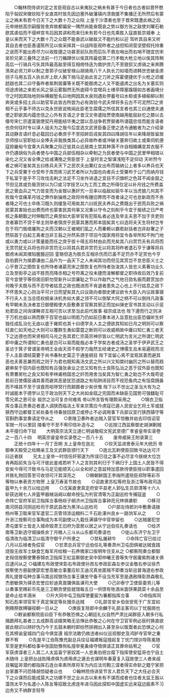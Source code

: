 <!-- { "loadSidebar": true } -->
　　○翰林院侍讲刘定之言臣观自古以来夷狄之祸未有甚于今日者也古者如晋怀愍陷于匈奴宋徽钦陷于女直其时皆先因边塞外破藩镇内溃救援不集播迁无所然后有蒙尘之祸未有若今日天下之大数十万之众陷  上皇于沙漠者也至于晋宋既遭此祸之后元帝继统高宗嗣服皆舍弃故都偏安一隅然尚能奋既哀之势以御方张之敌使刘曜石勒歛其虐焰而不侵梓宫韦后因其讲和而来归未有若今日也先乘胜入寇直抵京城奉  上皇以来而天下之大数十万之众既不能奋武以破敌又不能约和以迎  驾听其自来又听其自去者也臣愚谨陈所见以俟采择其一曰战阵臣观昨者之战但知闭营坚壁假托持重之说而不能出奇尽力以收胜捷之功甚至前队败而后队不救左哨出而右哨不随宜仿宋吴玠兄弟三叠阵之法前一行刀楯蹲伏以俟其阵最低第二行矛戟大枪立地以俟其阵稍高后一行骑兵弓矢其阵最高敌至得互相倚恃迭为救护庶几不至狼狈又虏骑之来奔腾荡突必资刀斧以制之昔郭子仪破安禄山胡骑用八千人执长刀如墙而进韩世忠破金虏拐子马用五百人执长斧上砍人胸下捎马足由此言之刀斧之挥霍便捷优于火枪之迟缓趑趄也其二曰守备昨者紫荆居庸等关既不能御虏之人又不能遏虏之出名为关塞实则坦途虏骑之来若长风之驱云雾豁然无所底碍今宜增兵士缮亭障塞蹊隧如古者画境分守之时因其陆地则纵横掘堑名曰地网因其水泉则遇处停蓄号曰水柜或多植榆柳以制奔突或多招土兵以助官军此皆古所尝为必有效验今武夫悍将多云古不可泥然□之贤相不云乎事不师古以克永世匪说攸闻此臣老生腐儒之所信其言者也其三曰通使夫通使之职欲其内蕴忠信之心外有言语之才昔汉文帝遣陆贾使南越用能屈赵佗之膝以去僣号宋仁宗遣富弼使契丹用能结华夷之盟以息战争若贾弼者所谓蕴忠信而能言语者也奈何往时专以译人驵夫为之哉今后宜选文武贤臣备正使之选令通敏者为之介绍录其动静言语纤息必载回日必奏庶乎不至招衅启戎矣其四曰降胡往年以来降胡皆留居京师授以官职给以全俸夫非我族类其心必异故昨者或冲破关塞奔归故土或乘伺机便寇掠畿甸今宜乘大兵聚集之际迁徙其众远居南土禁其种落不许自相婚媾变其衣服不许仍遵胡俗为兵者使与中国之兵部伍相杂以牵制之为民者使与中国之民里甲相错以染化之况又省全俸之给减漕挽之劳臣尝于  上皇时言之智谋浅短不足仰动  天听然今者之祸可鉴矣其五曰练兵夫天下之民农夫出粟红女出布而输纳公上者多以养兵也天下之兵受粟于仓受布于库而练习武艺者所以为国也向者兵士受粟布于公门而纳月钱于私室于是乎不习攻伐击剌之法足不习坐作进退之宜目不识旗帜之色耳不闻金鼓之节但见其或负贩货财以为□或习学技艺以为工而工商之所得仅足以补月钱之所费盖民之膏血兵之气力皆变而为金银以惠奸宄一旦率以临敌如驱牛羊以当虎狼几何其不败哉今宜痛革月钱之弊作新操练之政将帅有踵旧弊而不改者诛之可也怠新政而不务者降之可也士卒练习既久则缓急可用矣其六曰抚民夫养兵之费既出于民而兵败之祸民蒙其害始也出费而终也蒙害民其何辜又况重以守令之刻削乎今宜于报绩之日严考核之条朝觐之时伸黜罚之典至如大臣举官有犯赃私者必连及举主夫恩不加于贪吏则贪者寡罚不贷于举主则举者慎庶乎民蒙其惠而邦本固矣其七曰选将夫天生将材岂专在于将门贩缯屠狗之夫而汉赖以王被褐扪虱之人而秦赖以霸若赵括者岂非赵奢之子然殒首于白起王离者岂非王翦之孙然系颈于项羽今国家用将宜令各举所知不拘门地或以勇力或以计策量能而任之庶乎拔十得五将材由此而充矣其八曰赏罚夫有兵将而无赏罚犹无兵将也将非赏罚无以将其兵君非赏罚无以将其将昨者遣石亨于谦等将兵御虏未闻其搉陷腥膻迎回  銮辂但迭为胜负互相杀伤而已虽不足罚亦不足赏也今亨自伯爵升为侯爵谦由二品升为一品天下之人未闻其功而但见其赏岂不怠忠臣义士之心乎昔汉之图恢复也所恃者诸葛亮宋之图恢复也所恃者张浚其人皆忠义素著功业久立及至街亭之战不胜而亮降丞相之号符离之役未捷而浚解都督之职待收后效乃复前官今宜使亨等但居旧职勿受新升以崇廉耻之节以作敌忾之气他日勋名振而爵赏加亦何晚乎夫既与而不忍夺者姑息之政也既进而不肯退者患失之心也上不行姑息之政下不怀患失之心则治平可计日而望矣其九曰议政向者御史建议欲令大臣入内议政事寝不行夫人主当总揽权纲亲决机务如大裘之领不可以倒挈大阿之柄不可以倒持凡政事有早朝未及决者宜日御便殿使大臣敷奏言官察其邪正而加纠弹史官书其言动以示惩劝君臣之间询谋畴咨互相可否以求至当此前代故事  祖宗成法也  陛下遵而行之则决于万机也益以熟而察于百官也益以明若乃仍如前日奏本进入旨意批出臣恐偏听生奸独任成乱治化无由以底于雍熙也其十曰德学夫人主之德欲其知如日月之明则可以察枉直仁如天地之大则可以覆群生勇如雷霆之断则可以收威柄故中庸曰知仁勇三者天下之达德也而宋贤相司马光之告其君仁宗英宗神宗皆以仁明武为言光之所谓仁明武即中庸之所谓知仁勇也是岂可以易而能哉必本于学矣古者成汤之圣学于伊尹武王之圣访于箕子曾谓圣帝明王全由天资不假学力哉然五经诸史之博儒生且未易遍观而况于人主臣谓经莫要于尚书春秋史莫正于通鉴纲目  陛下宜留心焉不宜观其善而避其恶也夫善恶兼而观之则于为君也既知禹汤文武之所以兴又知桀纣幽厉之所以替而趋避审矣于驭内臣也既知有吕强张承业之忠又知有仇士良陈弘治之恶于驭外臣也既知有萧曹房杜之良又知有李林甫杨国忠之奸而用舍当矣其为智仁勇之助岂不大哉苟徒若前日使儒臣诵其善而避其恶是犹恐道路之有陷阱闭目而不视恐鱼肉之有馁腐拥鼻而不嗅其不至于误食而呕哕冥行而颠踬者少矣伏惟  陛下以不世出之圣当大有为之时诚能本于德学以见于政治则天下之大尚如金瓯之完固而未缺臣见国势可强讎耻可雪兄弟之恩可全  祖宗之治可复亦何难焉  帝以所言皆有理颇采用之
　　○锦衣卫指挥佥事吕贵奏迩者遣人调狭西临洮土军来京策应今虏寇已遁人民安业乞将土军或就狭西守边都督王祯处备冬待春放回原卫或停止不必调用事下兵部议宜行狭西镇守等官斟酌事宜奏请定夺从之
　　○景陵卫奏昨者达贼入营官军惊散并劫去印信诏官军限一月以里回  陵看守不至不宥印信补造与之
　　○巡按江西监察御史胡渊剿贼未平擅归命下狱
　　大明英宗法天立道仁明诚敬昭文宪武至德广孝睿皇帝实录卷之一百八十四
　明英宗睿皇帝实录卷之一百八十五
　　废帝郕戾王附录第三
　　正统十四年十一月丁丑朔  太上皇帝在迤北
　　○钦天监进景泰元年大统历  帝御奉天殿受之给赐亲王及文武群臣颁行天下
　　○迤北瓦剌使臣回致书达达可汗曰近者朕
　　兄太上皇帝一时信任奸邪遂为所误已往之事不必尽言今朕继大位岂肯再蹈前失当与可汗彼此鉴戒若听下人之言则其利归于下祸归于上国土人民皆不得安矣今得可汗致书与马足见能顺天心以全和好之意兹特加意款待使臣授以职事遣回并致礼物回答至可收领可汗其深亮之
　　○赐朝鲜国王李祹所遣陪臣郑陟等彩币等物以奉表贡方物贺  上皇万寿圣节故也
　　○诏直隶苏松等府及浙江等布政司造盔甲九十余万以给边用
　　○戊寅直隶真定府安平县老人郭弘生员郭清等十六人斩获达贼七人并盔甲器械诣阙以献命授弘为判官清等为正副巡检专捕寇盗
　　○命阵亡官府军前卫指挥佥事杨琮子纲济州卫指挥佥事钟亮兄林俱袭职
　　○移河南河阴县河阴巡检司于原武县改为黑洋山巡检司
　　○户部左侍郎刘中敷奏请拨杨州等卫取来官军遣官二员管领添运粮料二千石赴涿州良乡一路饷军从之
　　○升浙江按察司佥事陶成为本司副使以九载任满镇守中官举留也
　　○达贼屡犯甘肃屯堡军士皆走入城命毁肃王旧府为营房以居之从宁远伯任礼奏请也
　　○给济南等卫新选守城操练余丁月粮人三斗从山东都司奏请也
　　○徙山东济宁左卫于临清改为临清卫以临清守御千户所隶之
　　○禁私屠耕牛
　　○命阵亡官已给过八月以后禄者免偿官
　　○甘肃总兵官宁远伯任礼等奏肃州卫屯田俱被达贼食践烧毁无收军士缺食乞每军月给粮一石养赡家口俟明年住支从之
○都察院奏佥都御史叚信按察使曹泰锦衣卫指挥王虹监察御史吴中郭仲曦王晋等失守居庸紫荆诸关俱应逮问从之
○福建左布政使宋彰右布政使孙昂左参政彭森左参议金敬右参议徐杰按察使方册副使邵宏誉高敏佥事董应轸王迪况真坐匿贼不即奏当斩巡督海道右参政周礼提督屯种佥事马嵩巡视银场佥事王骥坐守备不设当充军至是遇赦降彰昂森敬礼杰册敏俱为驿丞宏誉应轸迪真嵩骥俱盐课司大使
　　○己卯泰宁卫使臣委劳儿等以奏事至赐彩币先是三卫朝贡使臣就馆每五日一供馈有牲酒米面饼果蔬菜十余品至是命止给羊酒米
　　○升大同中屯卫指挥使董宸为署都指挥佥事
　　○命指挥同知石彪率领官军于真定保定等处搜杀达贼
　　○礼部言安乡伯张安死于广东宜如例赐祭致赙辍视朝一日从之
　　○庚辰复除郎中余麟于礼部主客司以丁忧服阕也
　　○敕谕都察院臣曰臣下有恭敬恐惧之心朝廷礼仪自然严肃比闻群臣入朝多行私揖跪拜礼甚者三五成群高谈嬉笑略无忌惮此恭敬之心何在守卫官军例必辰时换直欲彼此相识以辨奸伪乃今于五鼓未朝时即纷然排拥出入甚至杂以贩鬻者此恐惧之心何在其榜谕皇城四门自今俱宜遵  祖宗法敢仍故违者纠仪巡视御史及鸿胪寺官举之重罪不宥
　　○先是平江伯陈豫充副总兵往征福建叛寇擅起复丁忧门馆训导陈冕随军至是吏科都给事中张固劾豫徇私擅举冕夤缘夺情俱请正其罪命姑宥之
　　○官军获虏谍者三人其二人太监喜宁家奴其一人忠勇伯把台麾下指挥使安猛哥也宁自土木随侍  上皇把台战败降虏俱为虏用虏之遁去也谋明年春夏复入寇故使三人者来觇且嘱猛哥潜约都指挥石连台率素所厚将军为内应法司鞫三谍者得实命斩之籍宁家把台家置不问恐降胡惊疑者众也
　　○翰林院侍讲吴节言人君负天下之大任必合天下之众谋而后能成莫大之功建不世之业从古以来未有不谋而成者也往者太监王振以藻饰太平为名遣小人陈友等招致北虏连年进马因此探知中国虚实远来寇边振素不习边务又不纳群言轻导
